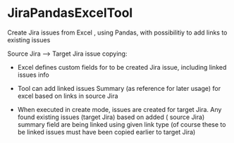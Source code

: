 # JiraPandasExcelTool
Create Jira issues from Excel , using Pandas, with possibilitiy to add links to existing issues


Source Jira --> Target Jira issue copying:

* Excel defines custom fields for to be created Jira issue, including linked issues info

* Tool can add linked issues Summary (as reference for later usage) for excel based on links in source Jira

* When executed in create mode, issues are created for target Jira. Any found existing issues (target Jira) based
on added ( source Jira) summary field are being linked using given link type (of course these to be linked issues must have been copied earlier to target Jira)


